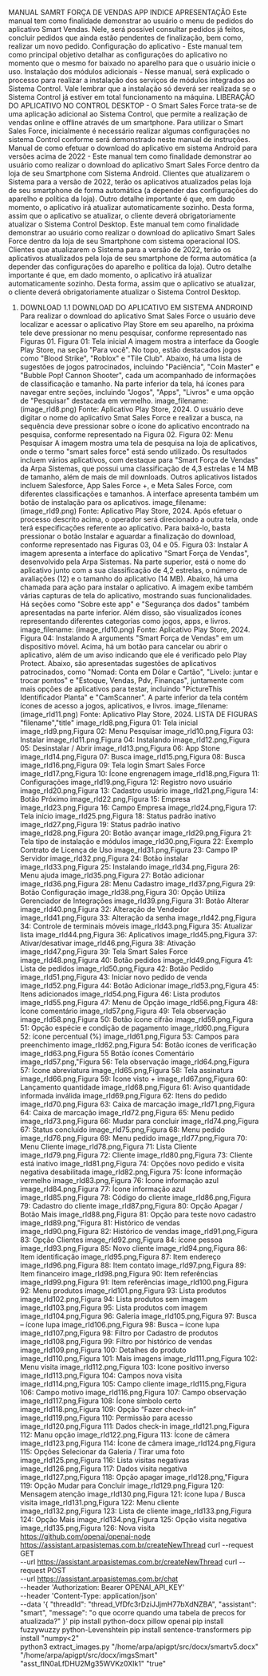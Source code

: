 MANUAL SAMRT FORÇA DE VENDAS APP
INDICE
APRESENTAÇÃO
Este manual tem como finalidade demonstrar ao usuário o menu de pedidos do aplicativo Smart Vendas. Nele, será possível consultar pedidos já feitos, concluir pedidos que ainda estão pendentes de finalização, bem como, realizar um novo pedido.
Configuração do aplicativo - Este manual tem como principal objetivo detalhar as configurações do aplicativo no momento que o mesmo for baixado no aparelho para que o usuário inicie o uso.
Instalação dos módulos adicionais - Nesse manual, será explicado o processo para realizar a instalação dos serviços de módulos integrados ao Sistema Control. Vale lembrar que a instalação só deverá ser realizada se o Sistema Control já estiver em total funcionamento na máquina.
LIBERAÇÃO DO APLICATIVO NO CONTROL DESKTOP - O Smart Sales Force trata-se de uma aplicação adicional ao Sistema Control, que permite a realização de vendas online e offline através de um smartphone. Para utilizar o Smart Sales Force, inicialmente é necessário realizar algumas configurações no sistema Control conforme será demonstrado neste manual de instruções.
Manual de como efetuar o download do aplicativo em sistema Android
para versões acima de 2022 - Este manual tem como finalidade demonstrar ao usuário como realizar o download do aplicativo Smart Sales Force dentro da loja de seu
Smartphone com Sistema Android. Clientes que atualizarem o Sistema para a versão de 2022, terão os aplicativos atualizados pelas loja
de seu smartphone de forma automática (a depender das configurações do aparelho e política da loja).
Outro detalhe importante é que, em dado momento, o aplicativo irá atualizar automaticamente sozinho. Desta forma, assim que o
aplicativo se atualizar, o cliente deverá obrigatoriamente atualizar o Sistema Control Desktop.
Este manual tem como finalidade demonstrar ao usuário como realizar o download do aplicativo Smart Sales Force dentro da loja de seu Smartphone com sistema operacional IOS. Clientes que atualizarem o Sistema para a versão de 2022, terão os aplicativos atualizados pela loja de seu smartphone de forma automática (a depender das configurações do aparelho e política da loja).
Outro detalhe importante é que, em dado momento, o aplicativo irá atualizar automaticamente sozinho. Desta forma, assim que o aplicativo se atualizar, o cliente deverá obrigatoriamente atualizar o Sistema Control Desktop.
1. DOWNLOAD
1.1 DOWNLOAD DO APLICATIVO EM SISTEMA ANDROIND 
Para realizar o download do aplicativo Smat Sales Force o usuário deve localizar e acessar o aplicativo Play Store em seu aparelho, na próxima tele deve pressionar no menu pesquisar, conforme representado nas Figuras 01.
Figura 01: Tela inicial
A imagem mostra a interface da Google Play Store, na seção "Para você". No topo, estão destacados jogos como "Blood Strike", "Roblox" e "Tile Club". Abaixo, há uma lista de sugestões de jogos patrocinados, incluindo "Paciência", "Coin Master" e "Bubble Pop! Cannon Shooter", cada um acompanhado de informações de classificação e tamanho. Na parte inferior da tela, há ícones para navegar entre seções, incluindo "Jogos", "Apps", "Livros" e uma opção de "Pesquisar" destacada em vermelho. image_filename: (image_rId8.png)
Fonte: Aplicativo Play Store, 2024.
O usuário deve digitar o nome do aplicativo Smat Sales Force e realizar a busca, na sequência deve pressionar sobre o ícone do aplicativo encontrado na pesquisa, conforme representado na Figura 02.
Figura 02: Menu Pesquisar
A imagem mostra uma tela de pesquisa na loja de aplicativos, onde o termo "smart sales force" está sendo utilizado. Os resultados incluem vários aplicativos, com destaque para "Smart Força de Vendas" da Arpa Sistemas, que possui uma classificação de 4,3 estrelas e 14 MB de tamanho, além de mais de mil downloads. Outros aplicativos listados incluem Salesforce, App Sales Force +, e Meta Sales Force, com diferentes classificações e tamanhos. A interface apresenta também um botão de instalação para os aplicativos. image_filename: (image_rId9.png)
Fonte: Aplicativo Play Store, 2024.
Após efetuar o processo descrito acima, o operador será direcionado a outra tela, onde terá especificações referente ao aplicativo. Para baixá-lo, basta pressionar o botão Instalar e aguardar a finalização do download, conforme representado nas Figuras 03, 04 e 05.
Figura 03: Instalar
A imagem apresenta a interface do aplicativo "Smart Força de Vendas", desenvolvido pela Arpa Sistemas. Na parte superior, está o nome do aplicativo junto com a sua classificação de 4,2 estrelas, o número de avaliações (12) e o tamanho do aplicativo (14 MB). Abaixo, há uma chamada para ação para instalar o aplicativo. A imagem exibe também várias capturas de tela do aplicativo, mostrando suas funcionalidades. Há seções como "Sobre este app" e "Segurança dos dados" também apresentadas na parte inferior. Além disso, são visualizados ícones representando diferentes categorias como jogos, apps, e livros. image_filename: (image_rId10.png)
Fonte: Aplicativo Play Store, 2024.
Figura 04: Instalando
A arguments
 "Smart Força de Vendas" em um dispositivo móvel. Acima, há um botão para cancelar ou abrir o aplicativo, além de um aviso indicando que ele é verificado pelo Play Protect. Abaixo, são apresentadas sugestões de aplicativos patrocinados, como "Nomad: Conta em Dólar e Cartão", "Livelo: juntar e trocar pontos" e "Estoque, Vendas, Pdv, Finanças", juntamente com mais opções de aplicativos para testar, incluindo "PictureThis Identificador Planta" e "CamScanner". A parte inferior da tela contém ícones de acesso a jogos, aplicativos, e livros. image_filename: (image_rId11.png)
Fonte: Aplicativo Play Store, 2024.
LISTA DE FIGURAS
"filename","title"
image_rId8.png,Figura 01: Tela inicial
image_rId9.png,Figura 02: Menu Pesquisar
image_rId10.png,Figura 03: Instalar
image_rId11.png,Figura 04: Instalando
image_rId12.png,Figura 05: Desinstalar / Abrir
image_rId13.png,Figura 06: App Stone
image_rId14.png,Figura 07: Busca
image_rId15.png,Figura 08: Busca
image_rId16.png,Figura 09: Tela login Smart Sales Force
image_rId17.png,Figura 10: Ícone engrenagem
image_rId18.png,Figura 11: Configurações
image_rId19.png,Figura 12: Registro novo usuário
image_rId20.png,Figura 13: Cadastro usuário
image_rId21.png,Figura 14: Botão Próximo
image_rId22.png,Figura 15: Empresa
image_rId23.png,Figura 16: Campo Empresa
image_rId24.png,Figura 17: Tela início
image_rId25.png,Figura 18: Status padrão inativo
image_rId27.png,Figura 19: Status padrão inativo
image_rId28.png,Figura 20: Botão avançar
image_rId29.png,Figura 21: Tela tipo de instalação e módulos
image_rId30.png,Figura 22: Exemplo Contrato de Licença de Uso
image_rId31.png,Figura 23: Campo IP Servidor
image_rId32.png,Figura 24: Botão instalar
image_rId33.png,Figura 25: Instalando
image_rId34.png,Figura 26: Menu ajuda
image_rId35.png,Figura 27: Botão adicionar
image_rId36.png,Figura 28: Menu Cadastro
image_rId37.png,Figura 29: Botão Configuração
image_rId38.png,Figura 30: Opção Utiliza Gerenciador de Integrações
image_rId39.png,Figura 31: Botão Alterar
image_rId40.png,Figura 32: Alteração de Vendedor 
image_rId41.png,Figura 33: Alteração da senha
image_rId42.png,Figura 34: Controle de terminais móveis
image_rId43.png,Figura 35: Atualizar lista
image_rId44.png,Figura 36: Aplicativos
image_rId45.png,Figura 37: Ativar/desativar
image_rId46.png,Figura 38: Ativação
image_rId47.png,Figura 39: Tela Smart Sales Force
image_rId48.png,Figura 40: Botão pedidos
image_rId49.png,Figura 41: Lista de pedidos
image_rId50.png,Figura 42: Botão Pedido
image_rId51.png,Figura 43: Iniciar novo pedido de venda
image_rId52.png,Figura 44: Botão Adicionar
image_rId53.png,Figura 45: Itens adicionados
image_rId54.png,Figura 46: Lista produtos
image_rId55.png,Figura 47: Menu de Opção
image_rId56.png,Figura 48: Ícone comentário
image_rId57.png,Figura 49: Tela observação
image_rId58.png,Figura 50: Botão ícone cifrão
image_rId59.png,Figura 51: Opção espécie e condição de pagamento
image_rId60.png,Figura 52: ícone percentual (%)
image_rId61.png,Figura 53: Campos para preenchimento
image_rId62.png,Figura 54: Botão ícones de verificação
image_rId63.png,Figura 55 Botão ícones Comentário
image_rId57.png,"Figura 56: Tela observação
image_rId64.png,Figura 57: Ícone abreviatura
image_rId65.png,Figura 58: Tela assinatura
image_rId66.png,Figura 59: Ícone visto +
image_rId67.png,Figura 60: Lançamento quantidade
image_rId68.png,Figura 61: Aviso quantidade informada inválida
image_rId69.png,Figura 62: Itens do pedido
image_rId70.png,Figura 63: Caixa de marcação
image_rId71.png,Figura 64: Caixa de marcação
image_rId72.png,Figura 65: Menu pedido
image_rId73.png,Figura 66: Mudar para concluir
image_rId74.png,Figura 67: Status concluído
image_rId75.png,Figura 68: Menu pedido
image_rId76.png,Figura 69: Menu pedido
image_rId77.png,Figura 70: Menu Cliente
image_rId78.png,Figura 71: Lista Cliente
image_rId79.png,Figura 72: Cliente
image_rId80.png,Figura 73: Cliente está inativo
image_rId81.png,Figura 74: Opções novo pedido e visita negativa desabilitada
image_rId82.png,Figura 75: Ícone informação vermelho
image_rId83.png,Figura 76: Ícone informação azul
image_rId84.png,Figura 77: Ícone informação azul
image_rId85.png,Figura 78: Código do cliente
image_rId86.png,Figura 79: Cadastro do cliente
image_rId87.png,Figura 80: Opção Apagar / Botão Mais
image_rId88.png,Figura 81: Opção para teste novo cadastro
image_rId89.png,"Figura 81: Histórico de vendas
image_rId90.png,Figura 82: Histórico de vendas
image_rId91.png,Figura 83: Opção Clientes
image_rId92.png,Figura 84: ícone pessoa 
image_rId93.png,Figura 85: Novo cliente 
image_rId94.png,Figura 86: Item identificação 
image_rId95.png,Figura 87: Item endereço
image_rId96.png,Figura 88: Item contato
image_rId97.png,Figura 89: Item financeiro
image_rId98.png,Figura 90: Item referências
image_rId99.png,Figura 91: Item referências
image_rId100.png,Figura 92: Menu produtos
image_rId101.png,Figura 93: Lista produtos
image_rId102.png,Figura 94: Lista produtos sem imagem
image_rId103.png,Figura 95: Lista produtos com imagem
image_rId104.png,Figura 96: Galeria
image_rId105.png,Figura 97: Busca – ícone lupa
image_rId106.png,Figura 98: Busca – ícone lupa
image_rId107.png,Figura 98: Filtro por Cadastro de produtos
image_rId108.png,Figura 99: Filtro por histórico de vendas
image_rId109.png,Figura 100: Detalhes do produto
image_rId110.png,Figura 101: Mais imagens
image_rId111.png,Figura 102: Menu visita
image_rId112.png,Figura 103: Icone positivo inverso
image_rId113.png,Figura 104: Campos nova visita
image_rId114.png,Figura 105: Campo cliente
image_rId115.png,Figura 106: Campo motivo
image_rId116.png,Figura 107: Campo observação
image_rId117.png,Figura 108: Ícone símbolo certo
image_rId118.png,Figura 109: Opção “Fazer check-in”
image_rId119.png,Figura 110: Permissão para acesso
image_rId120.png,Figura 111: Dados check-in
image_rId121.png,Figura 112: Manu opção
image_rId122.png,Figura 113: Ícone de câmera 
image_rId123.png,Figura 114: Ícone de câmera 
image_rId124.png,Figura 115: Opções Selecionar da Galeria / Tirar uma foto
image_rId125.png,Figura 116: Lista visitas negativas
image_rId126.png,Figura 117: Dados visita negativa
image_rId127.png,Figura 118: Opção apagar
image_rId128.png,"Figura 119: Opção Mudar para Concluir
image_rId129.png,Figura 120: Mensagem atenção
image_rId130.png,Figura 121: ícone lupa / Busca visita
image_rId131.png,Figura 122: Menu cliente
image_rId132.png,Figura 123: Lista de cliente
image_rId133.png,Figura 124: Opção Mais
image_rId134.png,Figura 125: Opção visita negativa
image_rId135.png,Figura 126: Nova visita 
https://github.com/openai/openai-node
https://assistant.arpasistemas.com.br/createNewThread
curl --request GET \
--url https://assistant.arpasistemas.com.br/createNewThread 
curl --request POST \
--url https://assistant.arpasistemas.com.br/chat \
--header 'Authorization: Bearer OPENAI_API_KEY' \
--header 'Content-Type: application/json' \
--data '{
    "threadId": "thread_VfDfc3rDziJJjmH77bXdNZBA",
    "assistant": "smart",
    "message": "o que ocorre quando uma tabela de precos for atualizada?"
}'
pip install python-docx pillow openai
pip install fuzzywuzzy python-Levenshtein
pip install sentence-transformers
pip install "numpy<2"      
 python3 extract_images.py "/home/arpa/apigpt/src/docx/smartv5.docx"  "/home/arpa/apigpt/src/docx/imgsSmart"  "asst_flN0aLfDHU2Mg35WVKz0XIk1"  "true" 